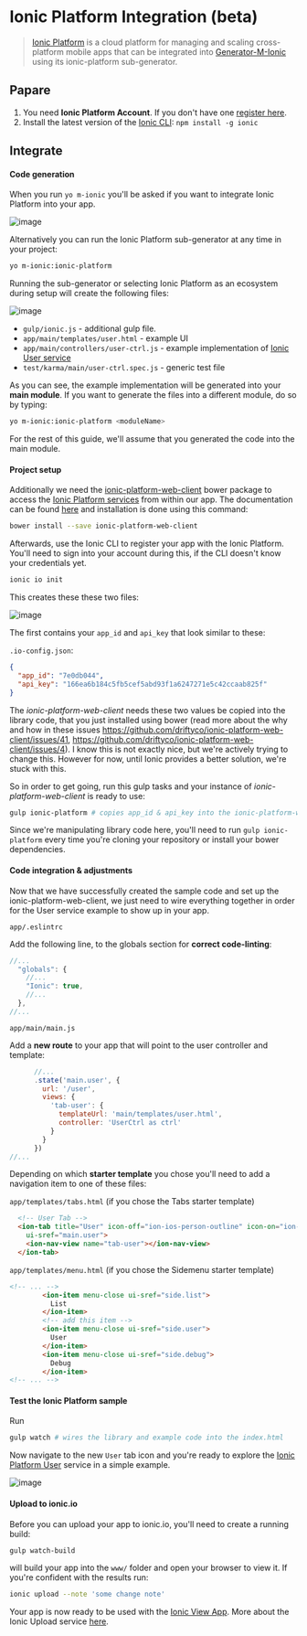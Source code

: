 # Ionic Platform Integration (beta)

> [Ionic Platform](http://ionic.io/platform) is a cloud platform for managing and scaling cross-platform mobile apps that can be integrated into [Generator-M-Ionic](https://github.com/mwaylabs/generator-m-ionic) using its ionic-platform sub-generator.

## Papare

1. You need **Ionic Platform Account**. If you don't have one [register here](https://apps.ionic.io/signup).
2. Install the latest version of the [Ionic CLI](http://ionicframework.com/docs/cli/): `npm install -g ionic`

## Integrate

#### Code generation
When you run `yo m-ionic` you'll be asked if you want to integrate Ionic Platform into your app.

![image](https://cloud.githubusercontent.com/assets/1370779/14608492/343773a8-0586-11e6-9d22-1e41288151e5.png)

Alternatively you can run the Ionic Platform sub-generator at any time in your project:
```sh
yo m-ionic:ionic-platform
```

Running the sub-generator or selecting Ionic Platform as an ecosystem during setup will create the following files:

![image](https://cloud.githubusercontent.com/assets/1370779/14608384/c96a5522-0585-11e6-829c-779b4688747b.png)

- `gulp/ionic.js` - additional gulp file.
- `app/main/templates/user.html` - example UI
- `app/main/controllers/user-ctrl.js` - example implementation of [Ionic User service](http://docs.ionic.io/docs/user-overview)
- `test/karma/main/user-ctrl.spec.js` - generic test file

As you can see, the example implementation will be generated into your **main module**. If you want to generate the files into a different module, do so by typing:

```sh
yo m-ionic:ionic-platform <moduleName>
```
For the rest of this guide, we'll assume that you generated the code into the main module.

#### Project setup
Additionally we need the [ionic-platform-web-client](https://github.com/driftyco/ionic-platform-web-client) bower package to access the [Ionic Platform services](http://docs.ionic.io/docs/) from within our app. The documentation can be found [here](http://docs.ionic.io/docs) and installation is done using this command:
```sh
bower install --save ionic-platform-web-client
```

Afterwards, use the Ionic CLI to register your app with the Ionic Platform. You'll need to sign into your account during this, if the CLI doesn't know your credentials yet.
```sh
ionic io init
```
This creates these these two files:

![image](https://cloud.githubusercontent.com/assets/1370779/14608842/97f99b86-0587-11e6-94d4-3fef774907a4.png)

The first contains your `app_id` and `api_key` that look similar to these:

`.io-config.json`:
```json
{
  "app_id": "7e0db044",
  "api_key": "166ea6b184c5fb5cef5abd93f1a6247271e5c42ccaab825f"
}
```

The *ionic-platform-web-client* needs these two values be copied into the library code, that you just installed using bower (read more about the why and how in these issues https://github.com/driftyco/ionic-platform-web-client/issues/41, https://github.com/driftyco/ionic-platform-web-client/issues/4). I know this is not exactly nice, but we're actively trying to change this. However for now, until Ionic provides a better solution, we're stuck with this.

So in order to get going, run this gulp tasks and your instance of *ionic-platform-web-client* is ready to use:
```sh
gulp ionic-platform # copies app_id & api_key into the ionic-platform-web-client
```
Since we're manipulating library code here, you'll need to run `gulp ionic-platform` every time you're cloning your repository or install your bower dependencies.


#### Code integration & adjustments
Now that we have successfully created the sample code and set up the ionic-platform-web-client, we just need to wire everything together in order for the User service example to show up in your app.

`app/.eslintrc`

Add the following line, to the globals section for **correct code-linting**:
```js
//...
  "globals": {
    //...
    "Ionic": true,
    //...
  },
//...
```

`app/main/main.js`

Add a **new route** to your app that will point to the user controller and template:
```js
      //...
      .state('main.user', {
        url: '/user',
        views: {
          'tab-user': {
            templateUrl: 'main/templates/user.html',
            controller: 'UserCtrl as ctrl'
          }
        }
      })
//...
```

Depending on which **starter template** you chose you'll need to add a navigation item to one of these files:

`app/templates/tabs.html` (if you chose the Tabs starter template)

```html
  <!-- User Tab -->
  <ion-tab title="User" icon-off="ion-ios-person-outline" icon-on="ion-ios-person"
    ui-sref="main.user">
    <ion-nav-view name="tab-user"></ion-nav-view>
  </ion-tab>
```

`app/templates/menu.html` (if you chose the Sidemenu starter template)

```html
<!-- ... -->
        <ion-item menu-close ui-sref="side.list">
          List
        </ion-item>
        <!-- add this item -->
        <ion-item menu-close ui-sref="side.user">
          User
        </ion-item>
        <ion-item menu-close ui-sref="side.debug">
          Debug
        </ion-item>
<!-- ... -->
```

#### Test the Ionic Platform sample
Run
```sh
gulp watch # wires the library and example code into the index.html
```
Now navigate to the new `User` tab icon and you're ready to explore the [Ionic Platform User](http://docs.ionic.io/docs/user-overview) service in a simple example.

![image](https://cloud.githubusercontent.com/assets/1370779/14609829/be9cb21a-058b-11e6-9212-d573f053c348.png)


#### Upload to ionic.io
Before you can upload your app to ionic.io, you'll need to create a running build:

```sh
gulp watch-build
```
will build your app into the `www/` folder and open your browser to view it. If you're confident with the results run:

```sh
ionic upload --note 'some change note'
```

Your app is now ready to be used with the [Ionic View App](http://view.ionic.io/).
More about the Ionic Upload service [here](http://docs.ionic.io/docs/io-uploading).
